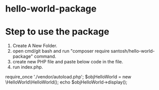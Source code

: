 # hello-world-package

# Step to use the package 
1. Create A New Folder.
2. open cmd/git bash and run "composer require santosh/hello-world-package" command.
3. create new PHP file and paste below code in the file.
4. run index.php.

require_once './vendor/autoload.php';
$objHelloWorld = new \HelloWorld\HelloWorld();
echo  $objHelloWorld->display();

